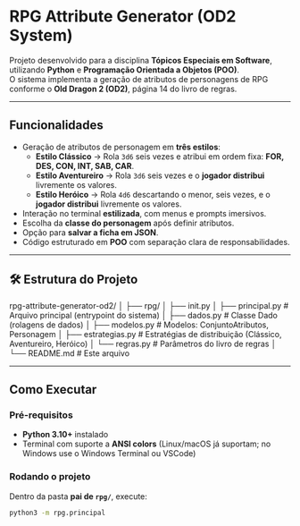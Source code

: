 # RPG Attribute Generator (OD2 System)

Projeto desenvolvido para a disciplina **Tópicos Especiais em Software**, utilizando **Python** e **Programação Orientada a Objetos (POO)**.  
O sistema implementa a geração de atributos de personagens de RPG conforme o **Old Dragon 2 (OD2)**, página 14 do livro de regras.

---

## Funcionalidades

- Geração de atributos de personagem em **três estilos**:
  - **Estilo Clássico** → Rola `3d6` seis vezes e atribui em ordem fixa: **FOR, DES, CON, INT, SAB, CAR**.
  - **Estilo Aventureiro** → Rola `3d6` seis vezes e o **jogador distribui** livremente os valores.
  - **Estilo Heróico** → Rola `4d6` descartando o menor, seis vezes, e o **jogador distribui** livremente os valores.
- Interação no terminal **estilizada**, com menus e prompts imersivos.
- Escolha da **classe do personagem** após definir atributos.
- Opção para **salvar a ficha em JSON**.
- Código estruturado em **POO** com separação clara de responsabilidades.

---

## 🛠 Estrutura do Projeto
rpg-attribute-generator-od2/
│
├── rpg/
│   ├── init.py
│   ├── principal.py        # Arquivo principal (entrypoint do sistema)
│   ├── dados.py            # Classe Dado (rolagens de dados)
│   ├── modelos.py          # Modelos: ConjuntoAtributos, Personagem
│   ├── estrategias.py      # Estratégias de distribuição (Clássico, Aventureiro, Heróico)
│   └── regras.py           # Parâmetros do livro de regras
│
└── README.md               # Este arquivo


---

## Como Executar

### Pré-requisitos
- **Python 3.10+** instalado
- Terminal com suporte a **ANSI colors** (Linux/macOS já suportam; no Windows use o Windows Terminal ou VSCode)

### Rodando o projeto

Dentro da pasta **pai de `rpg/`**, execute:

```bash
python3 -m rpg.principal

